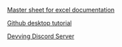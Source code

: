 [Master sheet for excel documentation](https://docs.google.com/spreadsheets/d/1vJP84Aq20hYNcTnx7aVPKj5r6AIJonOspw4RRCgM7dY/edit?usp=sharing)

[Github desktop tutorial](https://docs.google.com/document/d/1hHmqAzN512kLrh40aQ54YA_WYyYZwiqcMlu9L-AwLA4/edit?tab=t.0 )

[Devving Discord Server](https://discord.gg/4QfgJ26PWa)

